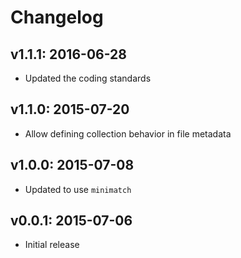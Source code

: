# Changelog

## v1.1.1: 2016-06-28

- Updated the coding standards

## v1.1.0: 2015-07-20

- Allow defining collection behavior in file metadata

## v1.0.0: 2015-07-08

- Updated to use `minimatch`

## v0.0.1: 2015-07-06

- Initial release
